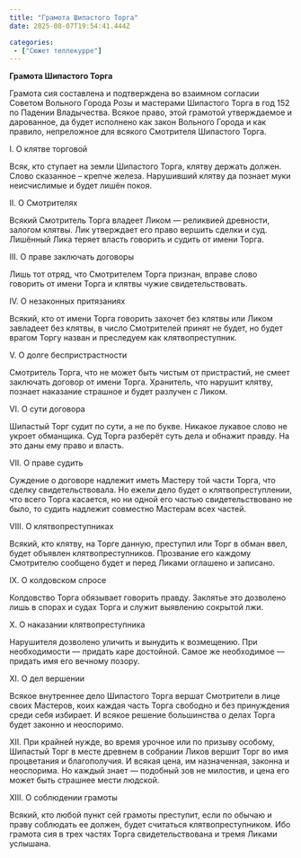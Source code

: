 ```yaml
---
title: "Грамота Шипастого Торга"
date: 2025-08-07T19:54:41.444Z

categories:
 - ["Сюжет теллекурре"]
---
```


**Грамота Шипастого Торга**

Грамота сия составлена и подтверждена во взаимном согласии Советом
Вольного Города Розы и мастерами Шипастого Торга в год 152 по Падении
Владычества. Всякое право, этой грамотой утверждаемое и дарованное, да
будет исполнено как закон Вольного Города и как правило, непреложное для
всякого Смотрителя Шипастого Торга.

I. О клятве торговой

Всяк, кто ступает на земли Шипастого Торга, клятву держать должен. Слово
сказанное – крепче железа. Нарушивший клятву да познает муки
неисчислимые и будет лишён покоя.

II\. О Смотрителях

Всякий Смотритель Торга владеет Ликом — реликвией древности, залогом
клятвы. Лик утверждает его право вершить сделки и суд. Лишённый Лика
теряет власть говорить и судить от имени Торга.

III\. О праве заключать договоры

Лишь тот отряд, что Смотрителем Торга признан, вправе слово говорить от
имени Торга и клятвы чужие свидетельствовать.

IV\. О незаконных притязаниях

Всякий, кто от имени Торга говорить захочет без клятвы или Ликом
завладеет без клятвы, в число Смотрителей принят не будет, но будет
врагом Торгу назван и преследуем как клятвопреступник.

V. О долге беспристрастности

Смотритель Торга, что не может быть чистым от пристрастий, не смеет
заключать договор от имени Торга. Хранитель, что нарушит клятву, познает
наказание страшное и будет разлучен с Ликом.

VI\. О сути договора

Шипастый Торг судит по сути, а не по букве. Никакое лукавое слово не
укроет обманщика. Суд Торга разберёт суть дела и обнажит правду. На это
даны ему право и власть.

VII\. О праве судить

Суждение о договоре надлежит иметь Мастеру той части Торга, что сделку
свидетельствовала. Но ежели дело будет о клятвопреступлении, что всего
Торга касается, но ни одной его частью свидетельствовано не было, то
судить надлежит совместно Мастерам всех частей.

VIII\. О клятвопреступниках

Всякий, кто клятву, на Торге данную, преступил или Торг в обман ввел,
будет объявлен клятвопреступников. Прозвание его каждому Смотрителю
сообщено будет и перед Ликами оглашено и записано.

IX\. О колдовском спросе

Колдовство Торга обязывает говорить правду. Заклятье это дозволено лишь
в спорах и судах Торга и служит выявлению сокрытой лжи.

X. О наказании клятвопреступника

Нарушителя дозволено уличить и вынудить к возмещению. При необходимости
— придать каре достойной. Самое же необходимое — придать имя его вечному
позору.

XI\. О дел вершении

Всякое внутреннее дело Шипастого Торга вершат Смотрители в лице своих
Мастеров, коих каждая часть Торга свободно и без принуждения среди себя
избирает. И всякое решение большинства о делах Торга будет законно и
неоспоримо.

XII\. При крайней нужде, во время урочное или по призыву особому,
Шипастый Торг в месте древнем в собрании Ликов вершит Торг во имя
процветания и благополучия. И всякая цена, им назначенная, законна и
неоспорима. Но каждый знает — подобный зов не милостив, и цена его может
быть страшнее мести людской.

XIII\. О соблюдении грамоты

Всякий, кто любой пункт сей грамоты преступит, если по обычаю и праву
соблюдать ее должен, будет считаться клятвопреступником. Ибо грамота сия
в трех частях Торга свидетельствована и тремя Ликами услышана.
